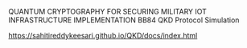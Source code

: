 QUANTUM CRYPTOGRAPHY FOR SECURING MILITARY IOT INFRASTRUCTURE IMPLEMENTATION
BB84 QKD Protocol Simulation

https://sahitireddykeesari.github.io/QKD/docs/index.html
